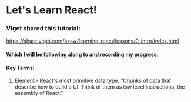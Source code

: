 # Let's Learn React!

### Viget shared this tutorial:

https://share.viget.com/sxsw/learning-react/lessons/0-intro/index.html

#### Which I will be following along to and recording my progress.

#### Key Terms:

1. Element - React's most primitive data type. "Chunks of data that describe how to build a UI. Think of them as low level instructions; the assembly of React."
